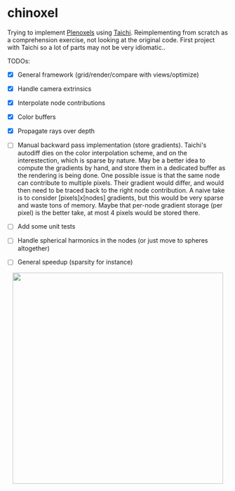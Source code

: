 # chinoxel

Trying to implement [Plenoxels](https://alexyu.net/plenoxels/) using [Taichi](https://docs.taichi.graphics/). Reimplementing from scratch as a comprehension exercise, not looking at the original code. First project with Taichi so a lot of parts may not be very idiomatic..


TODOs:

- [x] General framework (grid/render/compare with views/optimize)
- [x] Handle camera extrinsics
- [x] Interpolate node contributions
- [x] Color buffers
- [x] Propagate rays over depth
- [ ] Manual backward pass implementation (store gradients). 
  Taichi's autodiff dies on the color interpolation scheme, and on the interestection, which is sparse by nature. May be a better idea to compute the gradients by hand, and store them in a dedicated buffer as the rendering is being done. One possible issue is that the same node can contribute to multiple pixels. Their gradient would differ, and would then need to be traced back to the right node contribution. A naive take is to consider [pixels]x[nodes] gradients, but this would be very sparse and waste tons of memory. Maybe that per-node gradient storage (per pixel) is the better take, at most 4 pixels would be stored there. 

- [ ] Add some unit tests
- [ ] Handle spherical harmonics in the nodes (or just move to spheres altogether)
- [ ] General speedup (sparsity for instance)

<p align="center">
  <img src="orbit.gif" width=480>
</p>
